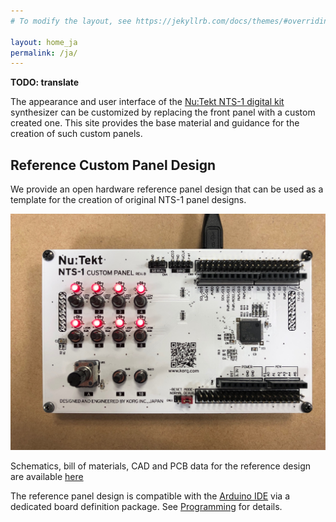 ```yaml
---
# To modify the layout, see https://jekyllrb.com/docs/themes/#overriding-theme-defaults

layout: home_ja
permalink: /ja/
---
```


__TODO: translate__

The appearance and user interface of the [Nu:Tekt NTS-1 digital kit](https://www.korg.com/products/synthesizers/nts_1) synthesizer can be customized by replacing the front panel with a custom created one. This site provides the base material and guidance for the creation of such custom panels.

## Reference Custom Panel Design

We provide an open hardware reference panel design that can be used as a template for the creation of original NTS-1 panel designs. 

![Reference Custom Panel Design Rev.B](/assets/NTS-1_ref_cp_revb_front.jpg)

Schematics, bill of materials, CAD and PCB data for the reference design are available [here](https://github.com/korginc/NTS-1-customizations/tree/master/CustomPanel_RevB)

The reference panel design is compatible with the [Arduino IDE](https://www.arduino.cc/en/Main/Software) via a dedicated board definition package. See [Programming](/doc/programming/) for details.

